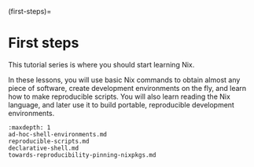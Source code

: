 (first-steps)=

# First steps

This tutorial series is where you should start learning Nix.

In these lessons, you will use basic Nix commands to obtain almost any piece of software, create development environments on the fly, and learn how to make reproducible scripts.
You will also learn reading the Nix language, and later use it to build portable, reproducible development environments.

```{toctree}
:maxdepth: 1
ad-hoc-shell-environments.md
reproducible-scripts.md
declarative-shell.md
towards-reproducibility-pinning-nixpkgs.md
```
